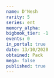 ```yaml
---
name: D'Nesh
rarity: 5
series: ent
memory_alpha:
bigbook_tier: -1
events: 0
in_portal: true
date: 13/10/2020
obtained: Pack
mega: false
published: true
---
```



